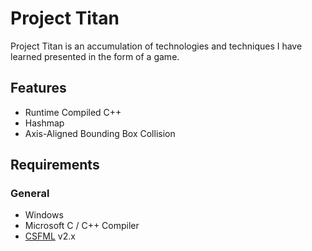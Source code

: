 # Project Titan

Project Titan is an accumulation of technologies and techniques I have learned presented in the form of a game.

## Features
  * Runtime Compiled C++
  * Hashmap
  * Axis-Aligned Bounding Box Collision

## Requirements

### General
  * Windows
  * Microsoft C / C++ Compiler
  * [CSFML](http://www.sfml-dev.org/download/csfml/) v2.x
